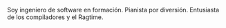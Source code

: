 Soy ingeniero de software en formación.
Pianista por diversión.
Entusiasta de los compiladores y el Ragtime.

<!---
4A474D53/4A474D53 is a ✨ special ✨ repository because its `README.md` (this file) appears on your GitHub profile.
You can click the Preview link to take a look at your changes.
--->
